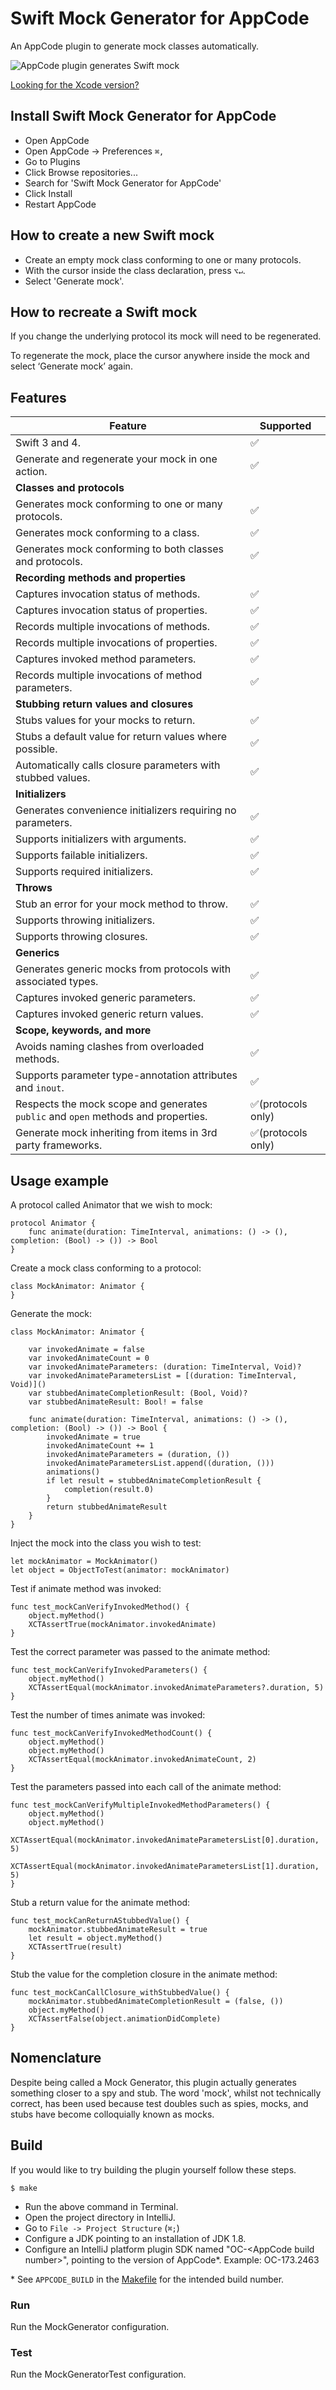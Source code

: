 # Swift Mock Generator for AppCode

An AppCode plugin to generate mock classes automatically. 

![AppCode plugin generates Swift mock](readme/MockGenerator.gif "AppCode plugin generates Swift mock")

[Looking for the Xcode version?](https://github.com/seanhenry/SwiftMockGeneratorForXcode)

## Install Swift Mock Generator for AppCode

- Open AppCode
- Open AppCode → Preferences `⌘,`
- Go to Plugins
- Click Browse repositories...
- Search for 'Swift Mock Generator for AppCode'
- Click Install
- Restart AppCode

## How to create a new Swift mock

- Create an empty mock class conforming to one or many protocols.
- With the cursor inside the class declaration, press `⌥↵`.
- Select 'Generate mock'.

## How to recreate a Swift mock

If you change the underlying protocol its mock will need to be regenerated.  

To regenerate the mock, place the cursor anywhere inside the mock and select ‘Generate mock’ again.

## Features

| Feature | Supported |
|---|---|
| Swift 3 and 4.|✅|
| Generate and regenerate your mock in one action.|✅|
| **Classes and protocols** |
| Generates mock conforming to one or many protocols.|✅|
| Generates mock conforming to a class.|✅|
| Generates mock conforming to both classes and protocols.|✅|
| **Recording methods and properties** |
| Captures invocation status of methods.|✅|
| Captures invocation status of properties.|✅|
| Records multiple invocations of methods.|✅|
| Records multiple invocations of properties.|✅|
| Captures invoked method parameters.|✅|
| Records multiple invocations of method parameters.|✅|
| **Stubbing return values and closures** |
| Stubs values for your mocks to return.|✅|
| Stubs a default value for return values where possible.|✅|
| Automatically calls closure parameters with stubbed values.|✅|
| **Initializers** |
| Generates convenience initializers requiring no parameters.|✅|
| Supports initializers with arguments.|✅|
| Supports failable initializers.|✅|
| Supports required initializers.|✅|
| **Throws** |
| Stub an error for your mock method to throw. |✅|
| Supports throwing initializers. |✅|
| Supports throwing closures. |✅|
| **Generics** |
| Generates generic mocks from protocols with associated types.|✅|
| Captures invoked generic parameters. |✅|
| Captures invoked generic return values. |✅|
| **Scope, keywords, and more** |
| Avoids naming clashes from overloaded methods.|✅|
| Supports parameter type-annotation attributes and `inout`.|✅|
| Respects the mock scope and generates `public` and `open` methods and properties.|✅(protocols only)|
| Generate mock inheriting from items in 3rd party frameworks.|✅(protocols only)|

## Usage example

A protocol called Animator that we wish to mock:

```
protocol Animator {
    func animate(duration: TimeInterval, animations: () -> (), completion: (Bool) -> ()) -> Bool
}
```
Create a mock class conforming to a protocol:
```
class MockAnimator: Animator {
}
```
Generate the mock:

```
class MockAnimator: Animator {  
  
    var invokedAnimate = false
    var invokedAnimateCount = 0
    var invokedAnimateParameters: (duration: TimeInterval, Void)?
    var invokedAnimateParametersList = [(duration: TimeInterval, Void)]()
    var stubbedAnimateCompletionResult: (Bool, Void)?
    var stubbedAnimateResult: Bool! = false
  
    func animate(duration: TimeInterval, animations: () -> (), completion: (Bool) -> ()) -> Bool {
        invokedAnimate = true
        invokedAnimateCount += 1
        invokedAnimateParameters = (duration, ())
        invokedAnimateParametersList.append((duration, ()))
        animations()
        if let result = stubbedAnimateCompletionResult {
            completion(result.0)
        }
        return stubbedAnimateResult
    }
}
```
Inject the mock into the class you wish to test:

```
let mockAnimator = MockAnimator()
let object = ObjectToTest(animator: mockAnimator)
```
Test if animate method was invoked:

```
func test_mockCanVerifyInvokedMethod() {
    object.myMethod()
    XCTAssertTrue(mockAnimator.invokedAnimate)
}
```
Test the correct parameter was passed to the animate method:

```
func test_mockCanVerifyInvokedParameters() {
    object.myMethod()
    XCTAssertEqual(mockAnimator.invokedAnimateParameters?.duration, 5)
}
```
Test the number of times animate was invoked:

```
func test_mockCanVerifyInvokedMethodCount() {
    object.myMethod()
    object.myMethod()
    XCTAssertEqual(mockAnimator.invokedAnimateCount, 2)
}
```
Test the parameters passed into each call of the animate method:

```
func test_mockCanVerifyMultipleInvokedMethodParameters() {
    object.myMethod()
    object.myMethod()
    XCTAssertEqual(mockAnimator.invokedAnimateParametersList[0].duration, 5)
    XCTAssertEqual(mockAnimator.invokedAnimateParametersList[1].duration, 5)
}
```
Stub a return value for the animate method:

```
func test_mockCanReturnAStubbedValue() {
    mockAnimator.stubbedAnimateResult = true
    let result = object.myMethod()
    XCTAssertTrue(result)
}
```
Stub the value for the completion closure in the animate method:

```
func test_mockCanCallClosure_withStubbedValue() {
    mockAnimator.stubbedAnimateCompletionResult = (false, ())
    object.myMethod()
    XCTAssertFalse(object.animationDidComplete)
}
```

## Nomenclature

Despite being called a Mock Generator, this plugin actually generates something closer to a spy and stub. The word 'mock', whilst not technically correct, has been used because test doubles such as spies, mocks, and stubs have become colloquially known as mocks.

## Build

If you would like to try building the plugin yourself follow these steps.
```
$ make
```
- Run the above command in Terminal.
- Open the project directory in IntelliJ.
- Go to `File -> Project Structure` (`⌘;`)
- Configure a JDK pointing to an installation of JDK 1.8.
- Configure an IntelliJ platform plugin SDK named "OC-\<AppCode build number\>", pointing to the version of AppCode*. Example: OC-173.2463

\* See `APPCODE_BUILD` in the [Makefile](Makefile) for the intended build number.

### Run
Run the MockGenerator configuration.
### Test
Run the MockGeneratorTest configuration. 
